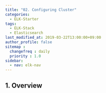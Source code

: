 ```yaml
---
title: "02. Configuring Cluster"
categories: 
  - ELK-Starter
tags:
  - ELK-Stack
  - Elasticsearch
last_modified_at: 2019-03-22T13:00:00+09:00
author_profile: false
sitemap :
  changefreq : daily
  priority : 1.0
sidebar:
  - nav: elk-nav
---
```


## 1. Overview


